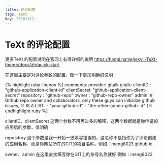 ```yaml
---
title: 评论配置
tags: TeXt
key: 20181112
---
```


TeXt 的评论配置
===============

更多TeXt 的配置说明在官网上有很详细的说明
<https://tianqi.name/jekyll-TeXt-theme/docs/zh/quick-start>

在这里主要是对评论参数的配置，做一下更加明确的说明

{% highlight ruby linenos %}
comments:
  provider: gitalk
  gitalk:
    clientID    : "github-application-client-id"
    clientSecret: "github-application-client-secret"
    repository  : "github-repo"
    owner       : "github-repo-owner"
    admin: # Github repo owner and collaborators, only these guys can initialize github issues, IT IS A LIST.
      - "your-github-id"
      - "the-other-admin-github-id"
{% endhighlight ruby %}

clientID、clientSecret 这两个参数不用再过多的解释，这两个数据就是你申请的应用后的参数，很明确

repository 这个参数是我一开始一致填写错误的，这名称不是指你为了评论创建的应用名称，而是你网站所在的GIT的项目名称。例如：meng8023.github.io

owner、admin 在这里直接填写你在GIT上的账号名称就好.例如：meng8023
